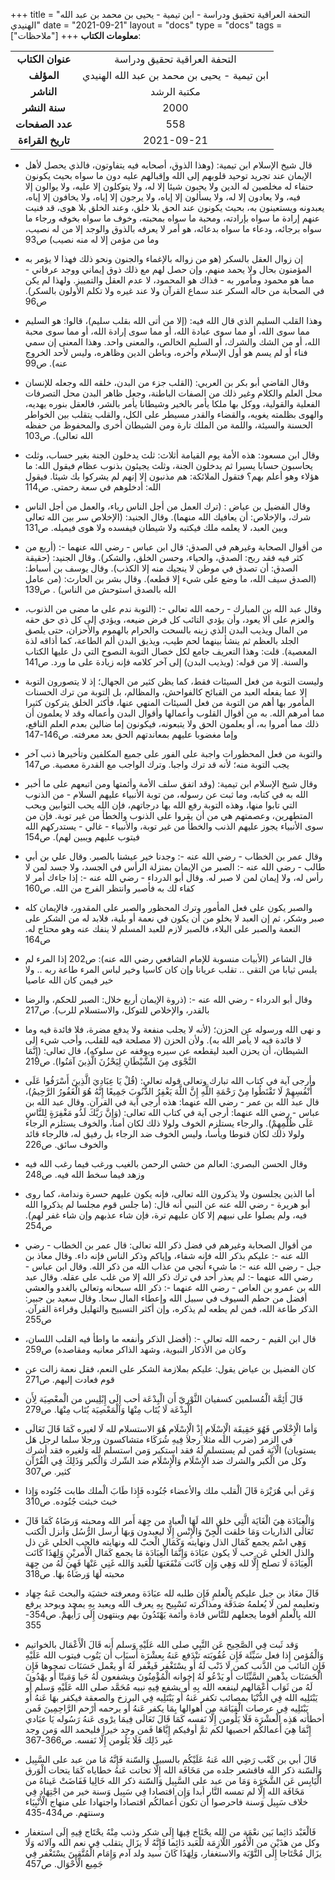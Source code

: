 +++
title = "التحفة العراقية تحقيق ودراسة - ابن تيمية - يحيى بن محمد بن عبد الله الهنيدي"
date = "2021-09-21"
layout = "docs"
type = "docs"
tags = ["ملاحظات"]
+++
**معلومات الكتاب**:

|               |                    |
| :------------: |   :-----------:   |
|  **عنوان الكتاب**  |    التحفة العراقية تحقيق ودراسة     |
|     **المؤلف**     |    ابن تيمية - يحيى بن محمد بن عبد الله الهنيدي    |
|     **الناشر**     |  مكتبة الرشد   |
|   **سنة النشر**    | 2000 |
|  **عدد الصفحات**   |    558     |
| **تاريخ القراءة**  |  2021-09-21   |




  - قال شيخ الإسلام ابن تيمية: (وهذا الذوق، أصحابه فيه يتفاوتون، فالذي يحصل لأهل الإيمان عند تجرید توحيد قلوبهم إلى الله وإقبالهم عليه دون ما سواه بحيث يكونون حنفاء له مخلصين له الدين ولا يحبون شيئا إلا له، ولا يتوكلون إلا عليه، ولا يوالون إلا فيه، ولا يعادون إلا له، ولا يسألون إلا إياه، ولا يرجون إلا إياه، ولا يخافون إلا إياه، يعبدونه ويستعينون به، بحيث يكونون عند الحق بلا خلق، وعند الخلق بلا هوى، قد فنيت عنهم إرادة ما سواه بإرادته، ومحبة ما سواه بمحبته، وخوف ما سواه بخوفه ورجاء ما سواه برجائه، ودعاء ما سواه بدعائه، هو أمر لا يعرفه بالذوق والوجد إلا من له نصيب، وما من مؤمن إلا له منه نصيب) ص93

  - إن زوال العقل بالسكر (هو من زواله بالإغماء والجنون ونحو ذلك فهذا لا يؤمر به المؤمنون بحال ولا يحمد منهم، وإن حصل لهم مع ذلك ذوق إيماني ووجد عرفاني - مما هو محمود ومأمور به - فذاك هو المحمود، لا عدم العقل والتمييز. ولهذا لم يكن في الصحابة من حاله السكر عند سماع القرآن ولا عند غيره ولا تكلم الأولون بالسكر). ص96

  - وهذا القلب السليم الذي قال الله فيه: (إلا من أتى الله بقلب سليم)، قالوا: هو السليم مما سوى الله، أو مما سوى عبادة الله، أو مما سوی إرادة الله، أو مما سوى محبة الله، أو من الشك والشرك، أو السليم الخالص، والمعنى واحد. وهذا المعنى إن سمي فناء أو لم يسم هو أول الإسلام وآخره، وباطن الدين وظاهره، وليس لأحد الخروج عنه). ص99

  - وقال القاضي أبو بكر بن العربي: (القلب جزء من البدن، خلقه الله وجعله للإنسان محل العلم والكلام وغير ذلك من الصفات الباطنة، وجعل ظاهر البدن محل التصرفات الفعلية والقولية، ووكل بها ملكا يأمر بالخير وشیطانا يأمر بالشر، فالعقل بنوره يهديه، والهوى بظلمته يغويه، والقضاء والقدر مسيطر على الكل، والقلب يتقلب بين الخواطر الحسنة والسيئة، واللمة من الملك تارة ومن الشيطان أخرى والمحفوظ من حفظه الله تعالی). ص103

  - وقال ابن مسعود: هذه الأمة يوم القيامة أثلاث: ثلث يدخلون الجنة بغير حساب، وثلث يحاسبون حسابا يسيرا ثم يدخلون الجنة، وثلث يجيئون بذنوب عظام فيقول الله: ما هؤلاء وهو أعلم بهم؟ فتقول الملائكة: هم مذنبون إلا إنهم لم يشركوا بك شيئا. فيقول الله: أدخلوهم في سعة رحمتي. ص114

  - وقال الفضيل بن عياض : (ترك العمل من أجل الناس ریاء، والعمل من أجل الناس شرك، والإخلاص: أن يعافيك الله منهما). وقال الجنيد: (الإخلاص سر بين الله تعالى وبين العبد، لا يعلمه ملك فيكتبه ولا شيطان فيفسده ولا هوى فيميله. ص131

  - من أقوال الصحابة وغيرهم في الصدق:
قال ابن عباس - رضي الله عنهما -: (أربع من كثر فيه فقد ربح: الصدق، والحياء، وحسن الخلق، والشكر).
وقال الجنيد: (حقيقة الصدق: أن تصدق في موطن لا ينجيك منه إلا الكذب).
وقال يوسف بن أسباط: (الصدق سیف الله، ما وضع على شيء إلا قطعه).
وقال بشر بن الحارث: (من عامل الله بالصدق استوحش من الناس) . ص139

  - وقال عبد الله بن المبارك - رحمه الله تعالى -: (التوبة ندم على ما مضى من الذنوب، والعزم على ألا يعود، وأن يؤدي التائب كل فرض ضيعه، ويؤدي إلى كل ذي حق حقه من المال ويذيب البدن الذي زينه بالسحت والحرام بالهموم والأحزان، حتى يلصق الجلد بالعظم ثم ينشأ بينهما لحم طيب، ويذيق البدن ألم الطاعة، كما أذاقه لذة المعصية).
قلت: وهذا التعريف جامع لكل خصال التوبة النصوح التي دل عليها الكتاب والسنة. إلا من قوله: (ويذيب البدن) إلى آخر كلامه فإنه زيادة على ما ورد. ص141

  - وليست التوبة من فعل السيئات فقط، كما يظن كثير من الجهال؛ إذ لا يتصورون التوبة إلا عما يفعله العبد من القبائح کالفواحش، والمظالم، بل التوبة من ترك الحسنات المأمور بها أهم من التوبة من فعل السيئات المنهي عنها، فأكثر الخلق يتركون كثيرا مما أمرهم الله. به من أقوال القلوب وأعمالها وأقوال البدن وأعماله وقد لا يعلمون أن ذلك مما أمروا به، أو يعلمون الحق ولا يتبعونه، فيكونون إما ضالين بعدم العلم النافع، وإما مغضوبا عليهم بمعاندتهم الحق بعد معرفته. ص146-147

  - والتوبة من فعل المحظورات واجبة على الفور على جميع المكلفين وتأخيرها ذنب آخر يجب التوبة منه؛ لأنه قد ترك واجبا. وترك الواجب مع القدرة معصية. ص147

  - وقال شيخ الإسلام ابن تيمية: (وقد اتفق سلف الأمة وأئمتها ومن اتبعهم على ما أخبر الله به في كتابه، وما ثبت عن رسوله، من توبة الأنبياء عليهم السلام - من الذنوب التي تابوا منها، وهذه التوبة رفع الله بها درجاتهم، فإن الله يحب التوابين ويحب المتطهرين، وعصمتهم هي من أن يقروا على الذنوب والخطأ من غير توبة. فإن من سوى الأنبياء يجوز عليهم الذنب والخطأ من غير توبة، والأنبياء - غالي - يستدركهم الله فیتوب عليهم ويبين لهم). ص154

  - وقال عمر بن الخطاب - رضي الله عنه -: وجدنا خير عيشنا بالصبر.
وقال علي بن أبي طالب - رضي الله عنه -: الصبر من الإيمان بمنزلة الرأس في الجسد، ولا جسد لمن لا رأس له، ولا إيمان لمن لا صبر له.
وقال أبو الدرداء - رضي الله عنه -: إذا جاءك أمر لا كفاء لك به فأصبر وانتظر الفرج من الله. ص160

  - والصبر يكون على فعل المأمور وترك المحظور والصبر على المقدور، فالإيمان كله صبر وشکر، ثم إن العبد لا يخلو من أن يكون في نعمة أو بلية، فلابد له من الشكر على النعمة والصبر على البلاء، فالصبر لازم للعبد المسلم لا ينفك عنه وهو محتاج له. ص164

  - قال الشاعر (اﻷبيات منسوبة للإمام الشافعي رضي الله عنه): ص202
إذا المرء لم يلبس ثيابا من التقى .. تقلب عريانا وإن كان كاسيا
وخیر لباس المرء طاعة ربه .. ولا خير فيمن كان الله عاصيا

  - وقال أبو الدرداء - رضي الله عنه -: (ذروة الإيمان أربع خلال: الصبر للحكم، والرضا بالقدر، والإخلاص للتوكل، والاستسلام للرب). ص217

  - و نهى الله ورسوله عن الحزن؛ (لأنه لا يجلب منفعة ولا يدفع مضرة، فلا فائدة فيه وما لا فائدة فيه لا يأمر الله به).
ولأن الحزن (لا مصلحة فيه للقلب، وأحب شيء إلى الشيطان، أن يحزن العبد ليقطعه عن سيره ويوقفه عن سلوكه)، قال تعالى: (إِنَّمَا النَّجْوَى مِنَ الشَّيْطَانِ لِيَحْزُنَ الَّذِينَ آمَنُوا). ص219

  - وأرجی آية في كتاب الله تبارك وتعالى قوله تعالى: (قُلْ يَا عِبَادِيَ الَّذِينَ أَسْرَفُوا عَلَى أَنْفُسِهِمْ لَا تَقْنَطُوا مِنْ رَحْمَةِ اللَّهِ إِنَّ اللَّهَ يَغْفِرُ الذُّنُوبَ جَمِيعًا إِنَّهُ هُوَ الْغَفُورُ الرَّحِيمُ)، قال عبد الله بن عمر - رضي الله عنهما: هذه أرجی آية في القرآن. وقال عبد الله بن عباس - رضي الله عنهما: أرجی آية في كتاب الله تعالى: (وَإِنَّ رَبَّكَ لَذُو مَغْفِرَةٍ لِلنَّاسِ عَلَى ظُلْمِهِمْ). والرجاء يستلزم الخوف ولولا ذلك لكان أمنا، والخوف يستلزم الرجاء ولولا ذلك لكان قنوطا ويأسا، وليس الخوف ضد الرجاء بل رفيق له، فالرجاء قائد والخوف سائق. ص226

  - وقال الحسن البصري: العالم من خشي الرحمن بالغيب ورغب فيما رغب الله فيه وزهد فيما سخط الله فيه. ص248

  - أما الذين يجلسون ولا يذكرون الله تعالى، فإنه يكون عليهم حسرة وندامة، كما روى أبو هريرة - رضي الله عنه عن النبي أنه قال: (ما جلس قوم مجلسا لم يذكروا الله فيه، ولم يصلوا على نبيهم إلا كان عليهم ترة، فإن شاء عذبهم وإن شاء غفر لهم). ص254

  - من أقوال الصحابة وغيرهم في فضل ذكر الله تعالی:
قال عمر بن الخطاب - رضي الله عنه -: عليكم بذكر الله فإنه شفاء، وإياكم وذكر الناس فإنه داء.
وقال معاذ بن جبل - رضي الله عنه -: ما شيء أنجي من عذاب الله من ذكر الله.
وقال ابن عباس - رضي الله عنهما -: لم يعذر أحد في ترك ذكر الله إلا من غلب على عقله.
وقال عبد الله بن عمرو بن العاص - رضي الله عنهما -: ذكر الله سبحانه وتعالى بالغدو والعشي أفضل من حطم السيوف في سبيل الله وإعطاء المال سحا.
وقال سعيد بن جبير: الذكر طاعة الله، فمن لم يطعه لم يذكره، وإن أكثر التسبيح والتهليل وقراءة القرآن. ص255

  - قال ابن القيم - رحمه الله تعالى -: (أفضل الذكر وأنفعه ما واطأ فيه القلب اللسان، وكان من الأذكار النبوية، وشهد الذاكر معانيه ومقاصده) ص259

  - كان الفضيل بن عياض يقول: عليكم بملازمة الشكر على النعم، فقل نعمة زالت عن قوم فعادت إليهم. ص271

  - قَالَ أَئِمَّة الْمُسلمين كسفيان الثَّوْريّ أَن الْبِدْعَة أحب إِلَى إِبْلِيس من الْمعْصِيَة لِأَن الْبِدْعَة لَا يُتَاب مِنْهَا وَالْمَعْصِيَة يُتَاب مِنْهَا. ص279

  - وَأما الْإِخْلَاص فَهُوَ حَقِيقَة الْإِسْلَام إِذْ الْإِسْلَام هُوَ الاستسلام لله لَا لغيره كَمَا قَالَ تَعَالَى في الزمر (ضرب الله مثلا رجلا فِيهِ شُرَكَاء متشاكسون ورجلا سلما لرجل هَل يستويان) الْآيَة فَمن لم يستسلم لَهُ فقد استكبر وَمن استسلم لله وَلغيره فقد أشرك وكل من الْكبر والشرك ضد الْإِسْلَام وَالْإِسْلَام ضد الشّرك وَالْكبر وَذَلِكَ فِي الْقُرْآن كثير. ص307

  - وَعَن أبي هُرَيْرَة قَالَ الْقلب ملك والأعضاء جُنُوده فَإِذا طَابَ الْملك طابت جُنُوده وَإِذا خبث خبثت جُنُوده. ص310

  - وَالْعِبَادَة هِيَ الْغَايَة الَّتِي خلق الله لَهَا الْعباد من جِهَة أَمر الله ومحبته وَرضَاهُ كَمَا قَالَ تَعَالَى الذاريات وَمَا خلقت الْجِنّ وَالْإِنْس إِلَّا ليعبدون وَبهَا أرسل الرُّسُل وَأنزل الْكتب وَهِي اسْم يجمع كَمَال الذل ونهايته وَكَمَال الْحبّ لله ونهايته فالحب الخلي عَن ذل والذل الخلي عَن حب لَا يكون عبَادَة وَإِنَّمَا الْعِبَادَة مَا يجمع كَمَال الْأَمريْنِ وَلِهَذَا كَانَت الْعِبَادَة لَا تصلح إِلَّا لله وَهِي وَإِن كَانَت مَنْفَعَتهَا للْعَبد وَالله غَنِي عَنْهَا فَهِيَ لَهُ من جِهَة محبته لَهَا وَرضَاهُ بهَا. ص318

  - قَالَ معَاذ بن جبل عليكم بِالْعلمِ فَإِن طلبه لله عبَادَة ومعرفته خشيَة والبحث عَنهُ جِهَاد وتعليمه لمن لَا يُعلمهُ صَدَقَة ومذاكرته تَسْبِيح بِهِ يعرف الله ويعبد بِهِ يمجد ويوحد يرفع الله بِالْعلمِ أقوما يجعلهم للنَّاس قادة وأئمة يَهْتَدُونَ بهم وينتهون إِلَى رَأْيهمْ.  ص354-355

  - وَقد ثَبت فِي الصَّحِيح عَن النَّبِي صلى الله عَلَيْهِ وَسلم أَنه قَالَ الْأَعْمَال بالخواتيم وَالْمُؤمن إِذا فعل سَيِّئَة فَإِن عُقُوبَته تنْدَفع عَنهُ بِعشْرَة أَسبَاب أَن يَتُوب فيتوب الله عَلَيْهِ فَإِن التائب من الذَّنب كمن لَا ذَنْب لَهُ أَو يسْتَغْفر فَيغْفر لَهُ أَو يعْمل حَسَنَات تمحوها فَإِن الْحَسَنَات يذْهبن السَّيِّئَات أَو يَدْعُو لَهُ إخوانه الْمُؤْمِنُونَ ويشفعون لَهُ حَيا وَمَيتًا أَو يهْدُونَ لَهُ من ثَوَاب أَعْمَالهم لينفعه الله بِهِ أَو يشفع فِيهِ نبيه مُحَمَّد صلى الله عَلَيْهِ وَسلم أَو يَبْتَلِيه الله فِي الدُّنْيَا بمصائب تكفر عَنهُ أَو يَبْتَلِيه فِي البرزخ والصعقة فيكفر بهَا عَنهُ أَو يَبْتَلِيه فِي عرصات الْقِيَامَة من أهوالها بِمَا يكفر عَنهُ أَو يرحمه أرْحم الرَّاحِمِينَ فَمن أخطأته هَذِه الْعشْرَة فَلَا يَلُومن إِلَّا نَفسه كَمَا قَالَ تَعَالَى فِيمَا يرْوى عَنهُ رَسُوله يَا عبَادي إِنَّمَا هِيَ أَعمالكُم احصيها لكم ثمَّ أوفيكم إِيَّاهَا فَمن وجد خيرا فليحمد الله وَمن وجد غير ذَلِك فَلَا يَلُومن إِلَّا نَفسه. ص366-367

  - قَالَ أبي بن كَعْب رَضِي الله عَنهُ عَلَيْكُم بالسبيل وَالسّنة فَإِنَّهُ مَا من عبد على السَّبِيل وَالسّنة ذكر الله فاقشعر جلده من مَخَافَة الله إِلَّا تحاتت عَنهُ خطاياه كَمَا يتحات الْوَرق الْيَابِس عَن الشَّجَرَة وَمَا من عبد على السَّبِيل وَالسّنة ذكر الله خَالِيا فَفَاضَتْ عَيناهُ من مَخَافَة الله إِلَّا لم تمسه النَّار أبدا وَإِن اقتصادا فِي سَبِيل وَسنة خير من اجْتِهَاد فِي خلاف سَبِيل وَسنة فاحرصوا أَن تكون أَعمالكُم اقتصادا واجتهادا على منهاج الْأَنْبِيَاء وسنتهم. ص434-435

  - فَالْعَبْد دَائِما بَين نعْمَة من الله يحْتَاج فِيهَا إِلَى شكر وذنب مِنْهُ يحْتَاج فِيهِ إِلَى استغفار وكل من هذَيْن من الْأُمُور اللَّازِمَة للْعَبد دَائِما فَإِنَّهُ لَا يزَال يتقلب فِي نعم الله وآلائه وَلَا يزَال مُحْتَاجا إِلَى التَّوْبَة والاستغفار، وَلِهَذَا كَانَ سيد ولد آدم وَإِمَام الْمُتَّقِينَ يسْتَغْفر فِي جَمِيع الْأَحْوَال. ص457



